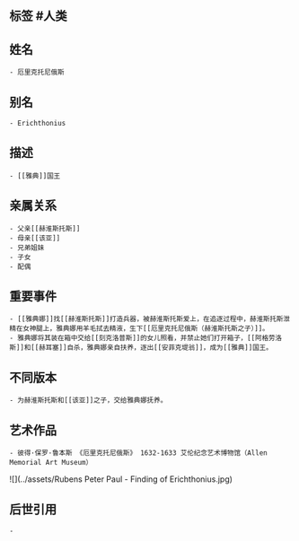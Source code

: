 ## 标签  #人类
## 姓名
	- 厄里克托尼俄斯
## 别名
	- Erichthonius
## 描述
	- [[雅典]]国王
## 亲属关系
	- 父亲[[赫淮斯托斯]]
	- 母亲[[该亚]]
	- 兄弟姐妹
	- 子女
	- 配偶
## 重要事件
	- [[雅典娜]]找[[赫淮斯托斯]]打造兵器，被赫淮斯托斯爱上，在追逐过程中，赫淮斯托斯泄精在女神腿上，雅典娜用羊毛拭去精液，生下[[厄里克托尼俄斯（赫淮斯托斯之子）]]。
	- 雅典娜将其装在箱中交给[[刻克洛普斯]]的女儿照看，并禁止她们打开箱子，[[阿格劳洛斯]]和[[赫耳塞]]自杀，雅典娜亲自扶养，逐出[[安菲克堤翁]]，成为[[雅典]]国王。
## 不同版本
	- 为赫淮斯托斯和[[该亚]]之子，交给雅典娜抚养。
## 艺术作品
	- 彼得·保罗·鲁本斯 《厄里克托尼俄斯》 1632-1633 艾伦纪念艺术博物馆（Allen Memorial Art Museum）
 ![](../assets/Rubens Peter Paul - Finding of Erichthonius.jpg)
## 后世引用
	-
